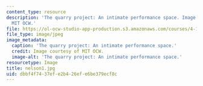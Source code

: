 ```yaml
---
content_type: resource
description: 'The quarry project: An intimate performance space. Image courtesy of
  MIT OCW.'
file: https://ol-ocw-studio-app-production.s3.amazonaws.com/courses/4-125b-architecture-studio-building-in-landscapes-fall-2005/dbbf4f7437efe2b426efe6be379ecf8c_nelson1.jpg
file_type: image/jpeg
image_metadata:
  caption: 'The quarry project: An intimate performance space.'
  credit: Image courtesy of MIT OCW.
  image-alt: 'The quarry project: An intimate performance space.'
resourcetype: Image
title: nelson1.jpg
uid: dbbf4f74-37ef-e2b4-26ef-e6be379ecf8c
---
```

